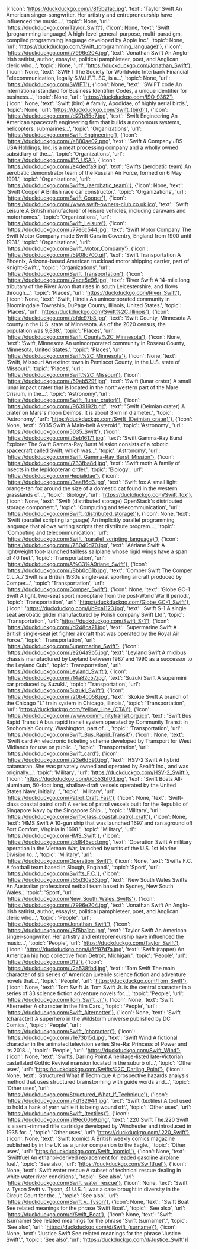 [{'icon': 'https://duckduckgo.com/i/8f5ba1ac.jpg', 'text': 'Taylor Swift An American singer-songwriter. Her artistry and entrepreneurship have influenced the music...', 'topic': None, 'url': 'https://duckduckgo.com/Taylor_Swift'}, {'icon': None, 'text': 'Swift (programming language) A high-level general-purpose, multi-paradigm, compiled programming language developed by Apple Inc.', 'topic': None, 'url': 'https://duckduckgo.com/Swift_(programming_language)'}, {'icon': 'https://duckduckgo.com/i/7996e204.jpg', 'text': 'Jonathan Swift An Anglo-Irish satirist, author, essayist, political pamphleteer, poet, and Anglican cleric who...', 'topic': None, 'url': 'https://duckduckgo.com/Jonathan_Swift'}, {'icon': None, 'text': 'SWIFT The Society for Worldwide Interbank Financial Telecommunication, legally S.W.I.F.T. SC, is a...', 'topic': None, 'url': 'https://duckduckgo.com/SWIFT'}, {'icon': None, 'text': 'SWIFT code An international standard for Business Identifier Codes, a unique identifier for business...', 'topic': None, 'url': 'https://duckduckgo.com/ISO_9362'}, {'icon': None, 'text': 'Swift (bird) A family, Apodidae, of highly aerial birds.', 'topic': None, 'url': 'https://duckduckgo.com/Swift_(bird)'}, {'icon': 'https://duckduckgo.com/i/d27b35e7.jpg', 'text': 'Swift Engineering An American spacecraft engineering firm that builds autonomous systems, helicopters, submarines...', 'topic': 'Organizations', 'url': 'https://duckduckgo.com/Swift_Engineering'}, {'icon': 'https://duckduckgo.com/i/e880ae02.png', 'text': 'Swift & Company JBS USA Holdings, Inc. is a meat processing company and a wholly owned subsidiary of the...', 'topic': 'Organizations', 'url': 'https://duckduckgo.com/JBS_USA'}, {'icon': 'https://duckduckgo.com/i/e4dedfa9.jpg', 'text': 'Swifts (aerobatic team) An aerobatic demonstrator team of the Russian Air Force, formed on 6 May 1991.', 'topic': 'Organizations', 'url': 'https://duckduckgo.com/Swifts_(aerobatic_team)'}, {'icon': None, 'text': 'Swift Cooper A British race car constructor.', 'topic': 'Organizations', 'url': 'https://duckduckgo.com/Swift_Cooper'}, {'icon': 'https://duckduckgo.com/i/www.swift-owners-club.co.uk.ico', 'text': 'Swift Leisure A British manufacturer of leisure vehicles, including caravans and motorhomes.', 'topic': 'Organizations', 'url': 'https://duckduckgo.com/Swift_Leisure'}, {'icon': 'https://duckduckgo.com/i/77e6c544.jpg', 'text': 'Swift Motor Company The Swift Motor Company made Swift Cars in Coventry, England from 1900 until 1931.', 'topic': 'Organizations', 'url': 'https://duckduckgo.com/Swift_Motor_Company'}, {'icon': 'https://duckduckgo.com/i/5908c700.gif', 'text': 'Swift Transportation A Phoenix, Arizona-based American truckload motor shipping carrier, part of Knight-Swift.', 'topic': 'Organizations', 'url': 'https://duckduckgo.com/Swift_Transportation'}, {'icon': 'https://duckduckgo.com/i/2ace5e96.jpg', 'text': 'River Swift A 14-mile long tributary of the River Avon that rises in south Leicestershire, and flows through...', 'topic': 'Places', 'url': 'https://duckduckgo.com/River_Swift'}, {'icon': None, 'text': 'Swift, Illinois An unincorporated community in Bloomingdale Township, DuPage County, Illinois, United States.', 'topic': 'Places', 'url': 'https://duckduckgo.com/Swift%2C_Illinois'}, {'icon': 'https://duckduckgo.com/i/bfdc97b3.jpg', 'text': 'Swift County, Minnesota A county in the U.S. state of Minnesota. As of the 2020 census, the population was 9,838.', 'topic': 'Places', 'url': 'https://duckduckgo.com/Swift_County%2C_Minnesota'}, {'icon': None, 'text': 'Swift, Minnesota An unincorporated community in Roseau County, Minnesota, United States.', 'topic': 'Places', 'url': 'https://duckduckgo.com/Swift%2C_Minnesota'}, {'icon': None, 'text': 'Swift, Missouri An extinct town in Pemiscot County, in the U.S. state of Missouri.', 'topic': 'Places', 'url': 'https://duckduckgo.com/Swift%2C_Missouri'}, {'icon': 'https://duckduckgo.com/i/59ab529f.jpg', 'text': 'Swift (lunar crater) A small lunar impact crater that is located in the northwestern part of the Mare Crisium, in the...', 'topic': 'Astronomy', 'url': 'https://duckduckgo.com/Swift_(lunar_crater)'}, {'icon': 'https://duckduckgo.com/i/9639192b.gif', 'text': "Swift (Deimian crater) A crater on Mars's moon Deimos. It is about 3 km in diameter.", 'topic': 'Astronomy', 'url': 'https://duckduckgo.com/Swift_(Deimian_crater)'}, {'icon': None, 'text': '5035 Swift A Main-belt Asteroid.', 'topic': 'Astronomy', 'url': 'https://duckduckgo.com/5035_Swift'}, {'icon': 'https://duckduckgo.com/i/6eb16171.jpg', 'text': 'Swift Gamma-Ray Burst Explorer The Swift Gamma-Ray Burst Mission consists of a robotic spacecraft called Swift, which was...', 'topic': 'Astronomy', 'url': 'https://duckduckgo.com/Swift_Gamma-Ray_Burst_Mission'}, {'icon': 'https://duckduckgo.com/i/733fba8d.jpg', 'text': 'Swift moth A family of insects in the lepidopteran order.', 'topic': 'Biology', 'url': 'https://duckduckgo.com/Hepialidae'}, {'icon': 'https://duckduckgo.com/i/3aaff6d3.jpg', 'text': 'Swift fox A small light orange-tan fox around the size of a domestic cat found in the western grasslands of...', 'topic': 'Biology', 'url': 'https://duckduckgo.com/Swift_fox'}, {'icon': None, 'text': "Swift (distributed storage) OpenStack's distributed storage component.", 'topic': 'Computing and telecommunication', 'url': 'https://duckduckgo.com/Swift_(distributed_storage)'}, {'icon': None, 'text': 'Swift (parallel scripting language) An implicitly parallel programming language that allows writing scripts that distribute program...', 'topic': 'Computing and telecommunication', 'url': 'https://duckduckgo.com/Swift_(parallel_scripting_language)'}, {'icon': 'https://duckduckgo.com/i/78040d70.jpg', 'text': 'Aériane Swift A lightweight foot-launched tailless sailplane whose rigid wings have a span of 40 feet.', 'topic': 'Transportation', 'url': 'https://duckduckgo.com/A%C3%A9riane_Swift'}, {'icon': 'https://duckduckgo.com/i/8bb0c61b.jpg', 'text': 'Comper Swift The Comper C.L.A.7 Swift is a British 1930s single-seat sporting aircraft produced by Comper...', 'topic': 'Transportation', 'url': 'https://duckduckgo.com/Comper_Swift'}, {'icon': None, 'text': 'Globe GC-1 Swift A light, two-seat sport monoplane from the post-World War II period.', 'topic': 'Transportation', 'url': 'https://duckduckgo.com/Globe_GC-1_Swift'}, {'icon': 'https://duckduckgo.com/i/b9ca1123.jpg', 'text': 'Swift S-1 A single seat aerobatic glider manufactured by Polish company Swift Ltd.', 'topic': 'Transportation', 'url': 'https://duckduckgo.com/Swift_S-1'}, {'icon': 'https://duckduckgo.com/i/d248ca21.jpg', 'text': 'Supermarine Swift A British single-seat jet fighter aircraft that was operated by the Royal Air Force.', 'topic': 'Transportation', 'url': 'https://duckduckgo.com/Supermarine_Swift'}, {'icon': 'https://duckduckgo.com/i/e264a9b5.jpg', 'text': 'Leyland Swift A midibus chassis manufactured by Leyland between 1987 and 1990 as a successor to the Leyland Cub.', 'topic': 'Transportation', 'url': 'https://duckduckgo.com/Leyland_Swift'}, {'icon': 'https://duckduckgo.com/i/14a82c57.jpg', 'text': 'Suzuki Swift A supermini car produced by Suzuki.', 'topic': 'Transportation', 'url': 'https://duckduckgo.com/Suzuki_Swift'}, {'icon': 'https://duckduckgo.com/i/20b4c058.jpg', 'text': 'Skokie Swift A branch of the Chicago "L" train system in Chicago, Illinois.', 'topic': 'Transportation', 'url': 'https://duckduckgo.com/Yellow_Line_(CTA)'}, {'icon': 'https://duckduckgo.com/i/www.communitytransit.org.ico', 'text': 'Swift Bus Rapid Transit A bus rapid transit system operated by Community Transit in Snohomish County, Washington, part of...', 'topic': 'Transportation', 'url': 'https://duckduckgo.com/Swift_Bus_Rapid_Transit'}, {'icon': None, 'text': 'Swift card An electronic ticketing scheme developed by Transport for West Midlands for use on public...', 'topic': 'Transportation', 'url': 'https://duckduckgo.com/Swift_card'}, {'icon': 'https://duckduckgo.com/i/23e6d590.jpg', 'text': 'HSV-2 Swift A hybrid catamaran. She was privately owned and operated by Sealift Inc., and was originally...', 'topic': 'Military', 'url': 'https://duckduckgo.com/HSV-2_Swift'}, {'icon': 'https://duckduckgo.com/i/0553bf03.jpg', 'text': 'Swift Boats All-aluminum, 50-foot long, shallow-draft vessels operated by the United States Navy, initially...', 'topic': 'Military', 'url': 'https://duckduckgo.com/Patrol_Craft_Fast'}, {'icon': None, 'text': 'Swift-class coastal patrol craft A series of patrol vessels built for the Republic of Singapore Navy by the Singapore Ship...', 'topic': 'Military', 'url': 'https://duckduckgo.com/Swift-class_coastal_patrol_craft'}, {'icon': None, 'text': 'HMS Swift A 10-gun ship that was launched 1697 and ran aground off Port Comfort, Virginia in 1698.', 'topic': 'Military', 'url': 'https://duckduckgo.com/HMS_Swift'}, {'icon': 'https://duckduckgo.com/i/dd845ecd.png', 'text': 'Operation Swift A military operation in the Vietnam War, launched by units of the U.S. 1st Marine Division to...', 'topic': 'Military', 'url': 'https://duckduckgo.com/Operation_Swift'}, {'icon': None, 'text': 'Swifts F.C. A football team based in Slough, England.', 'topic': 'Sport', 'url': 'https://duckduckgo.com/Swifts_F.C.'}, {'icon': 'https://duckduckgo.com/i/65d30a33.jpg', 'text': 'New South Wales Swifts An Australian professional netball team based in Sydney, New South Wales.', 'topic': 'Sport', 'url': 'https://duckduckgo.com/New_South_Wales_Swifts'}, {'icon': 'https://duckduckgo.com/i/7996e204.jpg', 'text': 'Jonathan Swift An Anglo-Irish satirist, author, essayist, political pamphleteer, poet, and Anglican cleric who...', 'topic': 'People', 'url': 'https://duckduckgo.com/Jonathan_Swift'}, {'icon': 'https://duckduckgo.com/i/8f5ba1ac.jpg', 'text': 'Taylor Swift An American singer-songwriter. Her artistry and entrepreneurship have influenced the music...', 'topic': 'People', 'url': 'https://duckduckgo.com/Taylor_Swift'}, {'icon': 'https://duckduckgo.com/i/5ff97d7a.jpg', 'text': 'Swift (rapper) An American hip hop collective from Detroit, Michigan.', 'topic': 'People', 'url': 'https://duckduckgo.com/D12'}, {'icon': 'https://duckduckgo.com/i/2a538fbd.jpg', 'text': 'Tom Swift The main character of six series of American juvenile science fiction and adventure novels that...', 'topic': 'People', 'url': 'https://duckduckgo.com/Tom_Swift'}, {'icon': None, 'text': 'Tom Swift Jr. Tom Swift Jr. is the central character in a series of 33 science fiction adventure novels for...', 'topic': 'People', 'url': 'https://duckduckgo.com/Tom_Swift_Jr.'}, {'icon': None, 'text': 'Swift Alternetter A character in the film Cars.', 'topic': 'People', 'url': 'https://duckduckgo.com/Swift_Alternetter'}, {'icon': None, 'text': 'Swift (character) A superhero in the Wildstorm universe published by DC Comics.', 'topic': 'People', 'url': 'https://duckduckgo.com/Swift_(character)'}, {'icon': 'https://duckduckgo.com/i/1e73b15d.jpg', 'text': 'Swift Wind A fictional character in the animated television series She-Ra: Princess of Power and its 2018...', 'topic': 'People', 'url': 'https://duckduckgo.com/Swift_Wind'}, {'icon': None, 'text': 'Swifts, Darling Point A heritage-listed late-Victorian castellated Gothic Revival mansion located in the suburb of...', 'topic': 'Other uses', 'url': 'https://duckduckgo.com/Swifts%2C_Darling_Point'}, {'icon': None, 'text': 'Structured What If Technique A prospective hazards analysis method that uses structured brainstorming with guide words and...', 'topic': 'Other uses', 'url': 'https://duckduckgo.com/Structured_What_If_Technique'}, {'icon': 'https://duckduckgo.com/i/4d132944.jpg', 'text': 'Swift (textiles) A tool used to hold a hank of yarn while it is being wound off.', 'topic': 'Other uses', 'url': 'https://duckduckgo.com/Swift_(textiles)'}, {'icon': 'https://duckduckgo.com/i/19ec00b9.png', 'text': '.220 Swift The.220 Swift is a semi-rimmed rifle cartridge developed by Winchester and introduced in 1935 for...', 'topic': 'Other uses', 'url': 'https://duckduckgo.com/.220_Swift'}, {'icon': None, 'text': 'Swift (comic) A British weekly comics magazine published by in the UK as a junior companion to the Eagle.', 'topic': 'Other uses', 'url': 'https://duckduckgo.com/Swift_(comic)'}, {'icon': None, 'text': 'Swiftfuel An ethanol-derived replacement for leaded gasoline airplane fuel.', 'topic': 'See also', 'url': 'https://duckduckgo.com/Swiftfuel'}, {'icon': None, 'text': 'Swift water rescue A subset of technical rescue dealing in white water river conditions.', 'topic': 'See also', 'url': 'https://duckduckgo.com/Swift_water_rescue'}, {'icon': None, 'text': 'Swift v. Tyson Swift v. Tyson, 41 U.S. 1, was a case brought in diversity in the Circuit Court for the...', 'topic': 'See also', 'url': 'https://duckduckgo.com/Swift_v._Tyson'}, {'icon': None, 'text': "Swift Boat See related meanings for the phrase 'Swift Boat'.", 'topic': 'See also', 'url': 'https://duckduckgo.com/d/Swift_Boat'}, {'icon': None, 'text': "Swift (surname) See related meanings for the phrase 'Swift (surname)'.", 'topic': 'See also', 'url': 'https://duckduckgo.com/d/Swift_(surname)'}, {'icon': None, 'text': "Justice Swift See related meanings for the phrase 'Justice Swift'.", 'topic': 'See also', 'url': 'https://duckduckgo.com/d/Justice_Swift'}]
